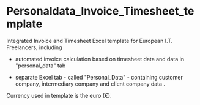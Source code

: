 # Personaldata_Invoice_Timesheet_template
Integrated Invoice and Timesheet Excel template for European I.T. Freelancers, including 

   - automated invoice calculation based on timesheet data and data in "personal_data" tab
   
   - separate Excel tab - called "Personal_Data" - containing customer company, intermediary company and client company data .

Currency used in template is the euro (€).
